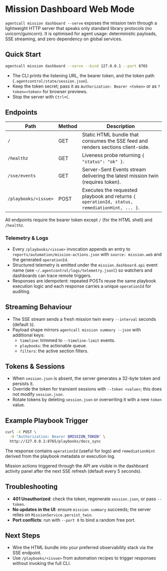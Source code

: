 # Mission Dashboard Web Mode

`agentcall mission dashboard --serve` exposes the mission twin through a lightweight HTTP server that speaks only standard library protocols (no uvicorn/gunicorn). It is optimised for agent usage: deterministic payloads, SSE streaming, and zero dependency on global services.

## Quick Start
```bash
agentcall mission dashboard --serve --bind 127.0.0.1 --port 8765
```

- The CLI prints the listening URL, the bearer token, and the token path (`.agentcontrol/state/session.json`).
- Keep the token secret; pass it as `Authorization: Bearer <token>` or as `?token=<token>` for browser previews.
- Stop the server with `Ctrl+C`.

## Endpoints
| Path | Method | Description |
| --- | --- | --- |
| `/` | GET | Static HTML bundle that consumes the SSE feed and renders sections client-side. |
| `/healthz` | GET | Liveness probe returning `{ "status": "ok" }`. |
| `/sse/events` | GET | Server-Sent Events stream delivering the latest mission twin (requires token). |
| `/playbooks/<issue>` | POST | Executes the requested playbook and returns `{ operationId, status, remediationHint, ... }`. |

All endpoints require the bearer token except `/` (for the HTML shell) and `/healthz`.

### Telemetry & Logs
- Every `/playbooks/<issue>` invocation appends an entry to `reports/automation/mission-actions.json` with `source: mission.web` and the generated `operationId`.
- Structured telemetry is emitted under the `mission.dashboard.api` event name (see `~/.agentcontrol/logs/telemetry.jsonl`) so watchers and dashboards can trace remote triggers.
- Responses are idempotent: repeated POSTs reuse the same playbook execution logic and each response carries a unique `operationId` for auditing.

## Streaming Behaviour
- The SSE stream sends a fresh mission twin every `--interval` seconds (default `5`).
- Payload shape mirrors `agentcall mission summary --json` with additional keys:
  - `timeline`: trimmed to `--timeline-limit` events.
  - `playbooks`: the actionable queue.
  - `filters`: the active section filters.

## Tokens & Sessions
- When `session.json` is absent, the server generates a 32-byte token and persists it.
- Override the token for transient sessions with `--token <value>`; this does not modify `session.json`.
- Rotate tokens by deleting `session.json` or overwriting it with a new `token` value.

## Example Playbook Trigger
```bash
curl -X POST \
  -H "Authorization: Bearer $MISSION_TOKEN" \
  http://127.0.0.1:8765/playbooks/docs_sync
```

The response contains `operationId` (useful for logs) and `remediationHint` derived from the playbook metadata or execution log.

Mission actions triggered through the API are visible in the dashboard activity panel after the next SSE refresh (default every 5 seconds).

## Troubleshooting
- **401 Unauthorized**: check the token, regenerate `session.json`, or pass `--token`.
- **No updates in the UI**: ensure `mission summary` succeeds; the server relies on `MissionService.persist_twin`.
- **Port conflicts**: run with `--port 0` to bind a random free port.

## Next Steps
- Wire the HTML bundle into your preferred observability stack via the SSE endpoint.
- Use `/playbooks/<issue>` from automation recipes to trigger responses without invoking the full CLI.
